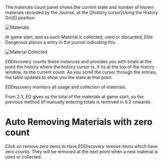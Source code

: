 The materials count panel shows the current state and number of known materials recorded by the Journal, at the [[history cursor|Using the History Grid]] position.

![Materials](http://i.imgur.com/AJF2CFm.png)

At game start, and as each Material is collected, used or discarded, Elite Dangerous places a entry in the journal indicating this.

![Material Collected](http://i.imgur.com/MHbLuKj.png)

EDDiscovery counts these instances and provides you with totals at the point the history where the history cursor is.  If its at the top of the history window, its the current count.  As you scroll the cursor through the entries, the table updates to show you the state at that point.  

EDDiscovery monitors all usage and collection of materials.

From 2.3, ED gives us the total of the materials at game start, so the previous method of manually entering totals is removed in 6.2 onwards.

# Auto Removing Materials with zero count

Click on remove zero items to have EDDiscovery remove items which have zero counts.  They will be removed at the next point when a new material is used or collected.
